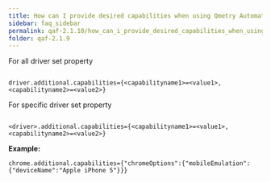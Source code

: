 ```yaml
---
title: How can I provide desired capabilities when using Qmetry Automation Framework?
sidebar: faq_sidebar
permalink: qaf-2.1.10/how_can_i_provide_desired_capabilities_when_using_qas.html
folder: qaf-2.1.9
---
```


For all driver set property 

```properties

driver.additional.capabilities={<capabilityname1>=<value1>,<capabilityname2>=<value2>}

```

For specific driver set property 

```properties

<driver>.additional.capabilities={<capabilityname1>=<value1>,<capabilityname2>=<value2>}

```

**Example:**

```properties
chrome.additional.capabilities={"chromeOptions":{"mobileEmulation":{"deviceName":"Apple iPhone 5"}}}
```


